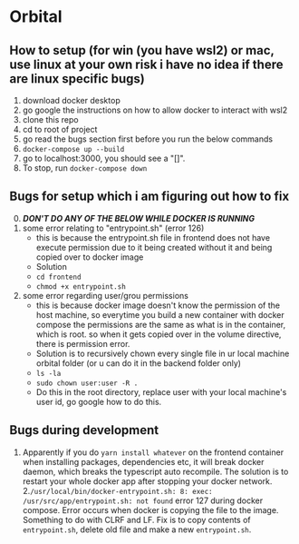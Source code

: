 # Orbital

## How to setup (for win (you have wsl2) or mac, use linux at your own risk i have no idea if there are linux specific bugs)
1. download docker desktop
2. go google the instructions on how to allow docker to interact with wsl2
3. clone this repo
4. cd to root of project
5. go read the bugs section first before you run the below commands
6. `docker-compose up --build `
7. go to localhost:3000, you should see a "[]".
8. To stop, run `docker-compose down`

## Bugs for setup which i am figuring out how to fix
0. ***DON'T DO ANY OF THE BELOW WHILE DOCKER IS RUNNING***
1. some error relating to "entrypoint.sh" (error 126)
   - this is because the entrypoint.sh file in frontend does not have execute permission due to it being created without it and being copied over to docker image
   - Solution 
   - `cd frontend`
   - `chmod +x entrypoint.sh`
2. some error regarding user/grou permissions
   - this is because docker image doesn't know the permission of the host machine, so everytime you build a new container with docker compose the permissions are the same as what is in the container, which is root. so when it gets copied over in the volume directive, there is permission error.
   - Solution is to recursively chown every single file in ur local machine orbital folder (or u can do it in the backend folder only)
   - `ls -la`
   - `sudo chown user:user -R .` 
   - Do this in the root directory, replace user with your local machine's user id, go google how to do this.

## Bugs during development
1. Apparently if you do `yarn install whatever` on the frontend container when installing packages, dependencies etc, it will break docker daemon, which breaks the typescript auto recompile. The solution is to restart your whole docker app after stopping your docker network.
2.`/usr/local/bin/docker-entrypoint.sh: 8: exec: /usr/src/app/entrypoint.sh: not found` error 127 during docker compose. Error occurs when docker is copying the file to the image. Something to do with CLRF and LF. Fix is to copy contents of `entrypoint.sh`, delete old file and make a new `entrypoint.sh`. 
